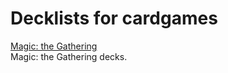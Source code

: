 # Decklists for cardgames

[Magic: the Gathering](https://github.com/APrettyCoolProgram/Decklists/tree/main/Magic%20the%20Gathering)<br>
Magic: the Gathering decks.
